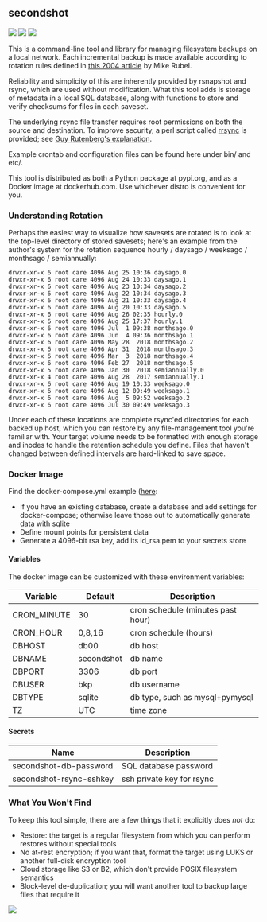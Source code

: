 ## secondshot

[![](https://images.microbadger.com/badges/version/instantlinux/secondshot.svg)](https://microbadger.com/images/instantlinux/secondshot "Version badge") [![](https://images.microbadger.com/badges/image/instantlinux/secondshot.svg)](https://microbadger.com/images/instantlinux/secondshot "Image badge") [![](https://images.microbadger.com/badges/commit/instantlinux/secondshot.svg)](https://microbadger.com/images/instantlinux/secondshot "Commit badge")

This is a command-line tool and library for managing filesystem backups on a local network. Each incremental backup is made available according to rotation rules defined in [this 2004 article](http://www.mikerubel.org/computers/rsync_snapshots/) by Mike Rubel.

Reliability and simplicity of this are inherently provided by rsnapshot and rsync, which are used without modification. What this tool adds is storage of metadata in a local SQL database, along with functions to store and verify checksums for files in each saveset.

The underlying rsync file transfer requires root permissions on both the source and destination. To improve security, a perl script called [rrsync](https://www.samba.org/ftp/unpacked/rsync/support/rrsync) is provided; see [Guy Rutenberg's explanation](https://www.guyrutenberg.com/2014/01/14/restricting-ssh-access-to-rsync).

Example crontab and configuration files can be found here under bin/ and etc/.

This tool is distributed as both a Python package at pypi.org, and as a Docker image at dockerhub.com. Use whichever distro is convenient for you.

### Understanding Rotation

Perhaps the easiest way to visualize how savesets are rotated is to look at the top-level directory of stored savesets; here's an example from the author's system for the rotation sequence hourly / daysago / weeksago / monthsago / semiannually:
```
drwxr-xr-x 6 root care 4096 Aug 25 10:36 daysago.0
drwxr-xr-x 6 root care 4096 Aug 24 10:33 daysago.1
drwxr-xr-x 6 root care 4096 Aug 23 10:34 daysago.2
drwxr-xr-x 6 root care 4096 Aug 22 10:34 daysago.3
drwxr-xr-x 6 root care 4096 Aug 21 10:33 daysago.4
drwxr-xr-x 6 root care 4096 Aug 20 10:33 daysago.5
drwxr-xr-x 6 root care 4096 Aug 26 02:35 hourly.0
drwxr-xr-x 6 root care 4096 Aug 25 17:37 hourly.1
drwxr-xr-x 6 root care 4096 Jul  1 09:38 monthsago.0
drwxr-xr-x 6 root care 4096 Jun  4 09:36 monthsago.1
drwxr-xr-x 6 root care 4096 May 28  2018 monthsago.2
drwxr-xr-x 6 root care 4096 Apr 31  2018 monthsago.3
drwxr-xr-x 6 root care 4096 Mar  3  2018 monthsago.4
drwxr-xr-x 6 root care 4096 Feb 27  2018 monthsago.5
drwxr-xr-x 5 root care 4096 Jan 30  2018 semiannually.0
drwxr-xr-x 4 root care 4096 Aug 28  2017 semiannually.1
drwxr-xr-x 6 root care 4096 Aug 19 10:33 weeksago.0
drwxr-xr-x 6 root care 4096 Aug 12 09:49 weeksago.1
drwxr-xr-x 6 root care 4096 Aug  5 09:52 weeksago.2
drwxr-xr-x 6 root care 4096 Jul 30 09:49 weeksago.3
```
Under each of these locations are complete rsync'ed directories for each backed up host, which you can restore by any file-management tool you're familiar with. Your target volume needs to be formatted with enough storage and inodes to handle the retention schedule you define. Files that haven't changed between defined intervals are hard-linked to save space.

### Docker Image

Find the docker-compose.yml example ([here](https://raw.githubusercontent.com/instantlinux/secondshot/tree/master/docker-compose.yml):
* If you have an existing database, create a database and add settings for docker-compose; otherwise leave those out to automatically generate data with sqlite
* Define mount points for persistent data
* Generate a 4096-bit rsa key, add its id_rsa.pem to your secrets store

#### Variables

The docker image can be customized with these environment variables:

Variable | Default | Description
-------- | ------- | -----------
CRON_MINUTE | 30 | cron schedule (minutes past hour)
CRON_HOUR | 0,8,16 | cron schedule (hours)
DBHOST | db00 | db host
DBNAME | secondshot |db name
DBPORT | 3306 | db port
DBUSER | bkp | db username
DBTYPE | sqlite | db type, such as mysql+pymysql
TZ | UTC | time zone

#### Secrets
Name | Description
---- | -----------
secondshot-db-password | SQL database password
secondshot-rsync-sshkey | ssh private key for rsync

### What You Won't Find

To keep this tool simple, there are a few things that it explicitly does _not_ do:

* Restore: the target is a regular filesystem from which you can perform restores without special tools
* No at-rest encryption; if you want that, format the target using LUKS or another full-disk encryption tool
* Cloud storage like S3 or B2, which don't provide POSIX filesystem semantics
* Block-level de-duplication; you will want another tool to backup large files that require it

[![](https://images.microbadger.com/badges/license/instantlinux/secondshot.svg)](https://microbadger.com/images/instantlinux/secondshot "License badge")
